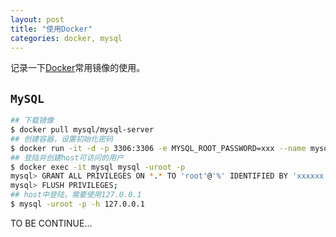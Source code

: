 ```yaml
---
layout: post
title: "使用Docker"
categories: docker, mysql
---
```


记录一下[Docker](https://www.docker.com/)常用镜像的使用。

## `MySQL`

``` bash
## 下载镜像
$ docker pull mysql/mysql-server
## 创建容器，设置初始化密码
$ docker run -it -d -p 3306:3306 -e MYSQL_ROOT_PASSWORD=xxx --name mysql mysql/mysql-server:latest
## 登陆并创建host可访问的用户
$ docker exec -it mysql mysql -uroot -p 
mysql> GRANT ALL PRIVILEGES ON *.* TO 'root'@'%' IDENTIFIED BY 'xxxxxx';
mysql> FLUSH PRIVILEGES;
## host中登陆，需要使用127.0.0.1
$ mysql -uroot -p -h 127.0.0.1
```

TO BE CONTINUE...
